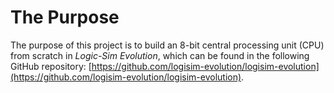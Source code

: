 # The Purpose

The purpose of this project is to build an 8-bit central processing unit (CPU) from scratch in *Logic-Sim Evolution*, which can be found in the following GitHub repository: [https://github.com/logisim-evolution/logisim-evolution](https://github.com/logisim-evolution/logisim-evolution).
